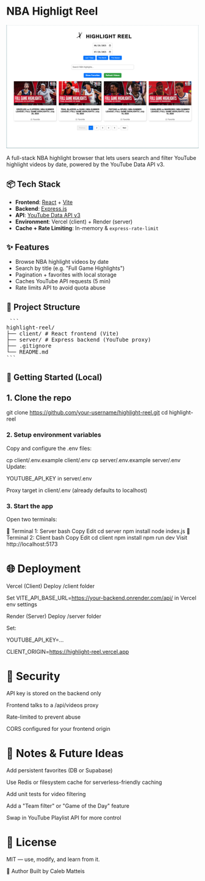 # NBA Highligt Reel

![Highlight Reel Screenshot](./assets/screenshot.png)


A full-stack NBA highlight browser that lets users search and filter YouTube highlight videos by date, powered by the YouTube Data API v3.

## 📦 Tech Stack

- **Frontend**: [React](https://react.dev/) + [Vite](https://vitejs.dev/)
- **Backend**: [Express.js](https://expressjs.com/)
- **API**: [YouTube Data API v3](https://developers.google.com/youtube/v3)
- **Environment**: Vercel (client) + Render (server)
- **Cache + Rate Limiting**: In-memory & `express-rate-limit`

## ✨ Features

- Browse NBA highlight videos by date
- Search by title (e.g. "Full Game Highlights")
- Pagination + favorites with local storage
- Caches YouTube API requests (5 min)
- Rate limits API to avoid quota abuse

## 📂 Project Structure

<pre> ```
highlight-reel/
├── client/ # React frontend (Vite)
├── server/ # Express backend (YouTube proxy)
├── .gitignore
└── README.md
``` </pre>

## 🚀 Getting Started (Local)

## 1. Clone the repo

git clone https://github.com/your-username/highlight-reel.git
cd highlight-reel

### 2. Setup environment variables
Copy and configure the .env files:

cp client/.env.example client/.env
cp server/.env.example server/.env
Update:

YOUTUBE_API_KEY in server/.env

Proxy target in client/.env (already defaults to localhost)


### 3.  Start the app
Open two terminals:

🔹 Terminal 1: Server
bash
Copy
Edit
cd server
npm install
node index.js
🔹 Terminal 2: Client
bash
Copy
Edit
cd client
npm install
npm run dev
Visit http://localhost:5173

# 🌐 Deployment
Vercel (Client)
Deploy /client folder

Set VITE_API_BASE_URL=https://your-backend.onrender.com/api/ in Vercel env settings

Render (Server)
Deploy /server folder

Set:

YOUTUBE_API_KEY=...

CLIENT_ORIGIN=https://highlight-reel.vercel.app


# 🔐 Security
API key is stored on the backend only

Frontend talks to a /api/videos proxy

Rate-limited to prevent abuse

CORS configured for your frontend origin

# 🧠 Notes & Future Ideas
Add persistent favorites (DB or Supabase)

Use Redis or filesystem cache for serverless-friendly caching

Add unit tests for video filtering

Add a "Team filter" or "Game of the Day" feature

Swap in YouTube Playlist API for more control

# 📄 License
MIT — use, modify, and learn from it.

💬 Author
Built by Caleb Matteis

